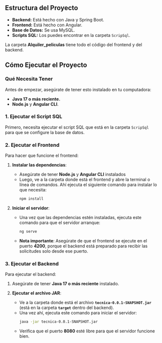 
## Estructura del Proyecto

- **Backend:** Está hecho con Java y Spring Boot.
- **Frontend:** Está hecho con Angular.
- **Base de Datos:** Se usa MySQL.
- **Scripts SQL:** Los puedes encontrar en la carpeta `ScripSql`.

La carpeta **Alquiler_peliculas** tiene todo el código del frontend y del backend.

## Cómo Ejecutar el Proyecto

### Qué Necesita Tener

Antes de empezar, asegúrate de tener esto instalado en tu computadora:

- **Java 17 o más reciente.**
- **Node.js** y **Angular CLI**.

### 1. **Ejecutar el Script SQL**

Primero, necesita ejecutar el script SQL que está en la carpeta `ScripSql` para que se configure la base de datos.

### 2. **Ejecutar el Frontend**

Para hacer que funcione el frontend:

1. **Instalar las dependencias**:
   - Asegúrate de tener **Node.js** y **Angular CLI** instalados
   - Luego, ve a la carpeta donde está el frontend y abre la terminal o línea de comandos. Ahí ejecuta el siguiente comando para instalar lo que necesita:
     ```bash
     npm install
     ```

2. **Iniciar el servidor**:
   - Una vez que las dependencias estén instaladas, ejecuta este comando para que el servidor arranque:
     ```bash
     ng serve
     ```
   - **Nota importante**: Asegúrate de que el frontend se ejecute en el puerto **4200**, porque el backend está preparado para recibir las solicitudes solo desde ese puerto.

### 3. **Ejecutar el Backend**

Para ejecutar el backend:

1. Asegúrate de tener **Java 17 o más reciente** instalado.

2. **Ejecutar el archivo JAR**:
   - Ve a la carpeta donde está el archivo **`tecnica-0.0.1-SNAPSHOT.jar`** (está en la carpeta **`target`** dentro del backend).
   - Una vez ahí, ejecuta este comando para iniciar el servidor:
     ```bash
     java -jar tecnica-0.0.1-SNAPSHOT.jar
     ```
   - Verifica que el puerto **8080** esté libre para que el servidor funcione bien.


